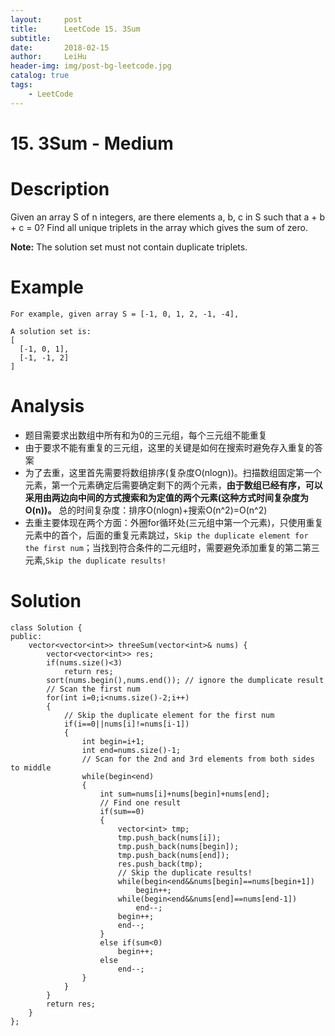 ```yaml
---
layout:     post
title:      LeetCode 15. 3Sum
subtitle:   
date:       2018-02-15
author:     LeiHu
header-img: img/post-bg-leetcode.jpg
catalog: true
tags:
    - LeetCode
---
```

# 15. 3Sum - Medium

# Description
Given an array S of n integers, are there elements a, b, c in S such that a + b + c = 0? Find all unique triplets in the array which gives the sum of zero.

**Note:** The solution set must not contain duplicate triplets.

# Example
```
For example, given array S = [-1, 0, 1, 2, -1, -4],

A solution set is:
[
  [-1, 0, 1],
  [-1, -1, 2]
]
```

# Analysis
- 题目需要求出数组中所有和为0的三元组，每个三元组不能重复
- 由于要求不能有重复的三元组，这里的关键是如何在搜索时避免存入重复的答案
- 为了去重，这里首先需要将数组排序(复杂度O(nlogn))。扫描数组固定第一个元素，第一个元素确定后需要确定剩下的两个元素，**由于数组已经有序，可以采用由两边向中间的方式搜索和为定值的两个元素(这种方式时间复杂度为O(n))。** 总的时间复杂度：排序O(nlogn)+搜索O(n^2)=O(n^2)
- 去重主要体现在两个方面：外圈for循环处(三元组中第一个元素)，只使用重复元素中的首个，后面的重复元素跳过，`Skip the duplicate element for the first num`；当找到符合条件的二元组时，需要避免添加重复的第二第三元素,`Skip the duplicate results!`

# Solution
```
class Solution {
public:
    vector<vector<int>> threeSum(vector<int>& nums) {
        vector<vector<int>> res;
        if(nums.size()<3)
            return res;
        sort(nums.begin(),nums.end()); // ignore the dumplicate result
        // Scan the first num
        for(int i=0;i<nums.size()-2;i++)
        {
            // Skip the duplicate element for the first num
            if(i==0||nums[i]!=nums[i-1])
            {
                int begin=i+1;
                int end=nums.size()-1;
                // Scan for the 2nd and 3rd elements from both sides to middle
                while(begin<end)
                {
                    int sum=nums[i]+nums[begin]+nums[end];
                    // Find one result
                    if(sum==0)
                    {
                        vector<int> tmp;
                        tmp.push_back(nums[i]);
                        tmp.push_back(nums[begin]);
                        tmp.push_back(nums[end]);
                        res.push_back(tmp);
                        // Skip the duplicate results!
                        while(begin<end&&nums[begin]==nums[begin+1])
                            begin++;
                        while(begin<end&&nums[end]==nums[end-1])
                            end--;
                        begin++;
                        end--;
                    }
                    else if(sum<0)
                        begin++;
                    else
                        end--;
                }
            }
        }
        return res;
    }
};
```
